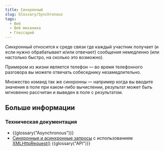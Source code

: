 ```yaml
---
title: Синхронный
slug: Glossary/Synchronous
tags:
  - Веб
  - Веб механика
  - Глоссарий
---
```


_Синхронный_ относится к среде связи где каждый участник получает (и если нужно обрабатывает и/или отвечает) сообщения немедленно (или настолько быстро, на сколько это возможно).

Примером из жизни является телефон — во время телефонного разговора вы можете отвечать собеседнику незамедлительно.

Множество команд так же синхронны — например когда вы вводите значения в поле при каком-либо вычислении, результат может быть мгновенно рассчитан и выведен в поле с результатом.

## Больше информации

### Техническая документация

- {{glossary("Asynchronous")}}
- [Синхронные и асинхронные запросы](/ru/docs/Web/API/XMLHttpRequest/Synchronous_and_Asynchronous_Requests) с использованием [XMLHttpRequest()](/ru/docs/Web/API/XMLHttpRequest) {{glossary("API")}}
